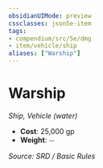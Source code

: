 ```yaml
---
obsidianUIMode: preview
cssclasses: json5e-item
tags:
- compendium/src/5e/dmg
- item/vehicle/ship
aliases: ["Warship"]
---
```

# Warship
*Ship, Vehicle (water)*  

- **Cost**: 25,000 gp
- **Weight**: ⏤

*Source: SRD / Basic Rules*